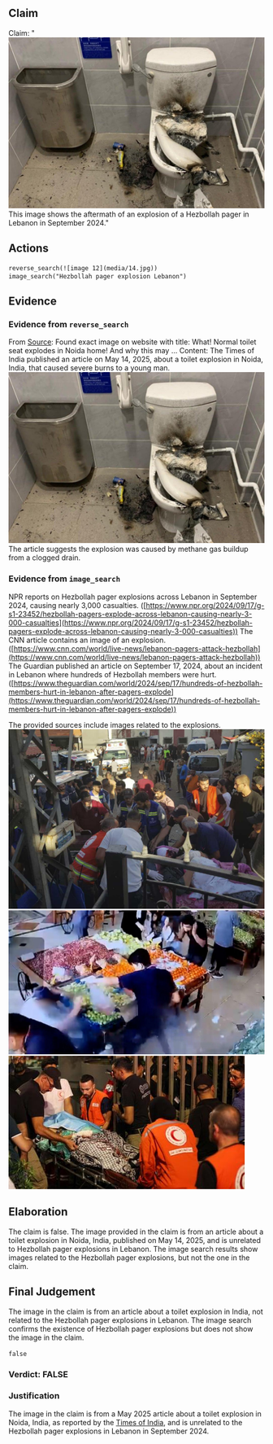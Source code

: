 ## Claim
Claim: "![image 12](media/14.jpg) This image shows the aftermath of an explosion of a Hezbollah pager in Lebanon in September 2024."

## Actions
```
reverse_search(![image 12](media/14.jpg))
image_search("Hezbollah pager explosion Lebanon")
```

## Evidence
### Evidence from `reverse_search`
From [Source](https://timesofindia.indiatimes.com/etimes/trending/what-normal-toilet-seat-explodes-in-noida-home-and-why-this-may-happen-anywhere/articleshow/121126061.cms): Found exact image on website with title: What! Normal toilet seat explodes in Noida home! And why this may ...
Content: The Times of India published an article on May 14, 2025, about a toilet explosion in Noida, India, that caused severe burns to a young man. ![image 12](media/14.jpg) The article suggests the explosion was caused by methane gas buildup from a clogged drain.


### Evidence from `image_search`
NPR reports on Hezbollah pager explosions across Lebanon in September 2024, causing nearly 3,000 casualties. ([https://www.npr.org/2024/09/17/g-s1-23452/hezbollah-pagers-explode-across-lebanon-causing-nearly-3-000-casualties](https://www.npr.org/2024/09/17/g-s1-23452/hezbollah-pagers-explode-across-lebanon-causing-nearly-3-000-casualties)) The CNN article contains an image of an explosion. ([https://www.cnn.com/world/live-news/lebanon-pagers-attack-hezbollah](https://www.cnn.com/world/live-news/lebanon-pagers-attack-hezbollah)) The Guardian published an article on September 17, 2024, about an incident in Lebanon where hundreds of Hezbollah members were hurt. ([https://www.theguardian.com/world/2024/sep/17/hundreds-of-hezbollah-members-hurt-in-lebanon-after-pagers-explode](https://www.theguardian.com/world/2024/sep/17/hundreds-of-hezbollah-members-hurt-in-lebanon-after-pagers-explode))

The provided sources include images related to the explosions. ![image 7886](media/2025-08-29_22-13-1756505584-384041.jpg) ![image 7887](media/2025-08-29_22-13-1756505584-639978.jpg) ![image 7888](media/2025-08-29_22-13-1756505584-853256.jpg)


## Elaboration
The claim is false. The image provided in the claim is from an article about a toilet explosion in Noida, India, published on May 14, 2025, and is unrelated to Hezbollah pager explosions in Lebanon. The image search results show images related to the Hezbollah pager explosions, but not the one in the claim.


## Final Judgement
The image in the claim is from an article about a toilet explosion in India, not related to the Hezbollah pager explosions in Lebanon. The image search confirms the existence of Hezbollah pager explosions but does not show the image in the claim.

`false`

### Verdict: FALSE

### Justification
The image in the claim is from a May 2025 article about a toilet explosion in Noida, India, as reported by the [Times of India](https://timesofindia.indiatimes.com/etimes/trending/what-normal-toilet-seat-explodes-in-noida-home-and-why-this-may-happen-anywhere/articleshow/121126061.cms), and is unrelated to the Hezbollah pager explosions in Lebanon in September 2024.
